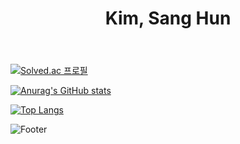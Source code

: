<header>
  <h1 align="center">Kim, Sang Hun</h1>
</header>

[![Solved.ac
프로필](http://mazassumnida.wtf/api/generate_badge?boj=yaa0529)](https://solved.ac/yaa0529)

[![Anurag's GitHub stats](https://github-readme-stats.vercel.app/api?username=kinsanghun)](https://github.com/anuraghazra/github-readme-stats)

[![Top Langs](https://github-readme-stats.vercel.app/api/top-langs/?username=kinsanghun)](https://github.com/kinsanghun/github-readme-stats)

![Footer](https://capsule-render.vercel.app/api?type=waving&color=auto&height=200&section=footer)
